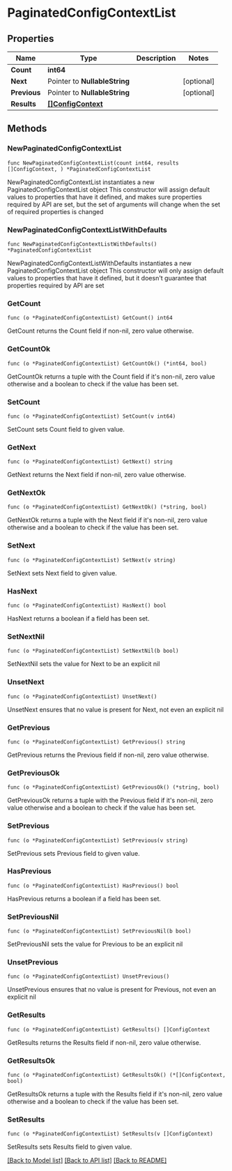 # PaginatedConfigContextList

## Properties

Name | Type | Description | Notes
------------ | ------------- | ------------- | -------------
**Count** | **int64** |  | 
**Next** | Pointer to **NullableString** |  | [optional] 
**Previous** | Pointer to **NullableString** |  | [optional] 
**Results** | [**[]ConfigContext**](ConfigContext.md) |  | 

## Methods

### NewPaginatedConfigContextList

`func NewPaginatedConfigContextList(count int64, results []ConfigContext, ) *PaginatedConfigContextList`

NewPaginatedConfigContextList instantiates a new PaginatedConfigContextList object
This constructor will assign default values to properties that have it defined,
and makes sure properties required by API are set, but the set of arguments
will change when the set of required properties is changed

### NewPaginatedConfigContextListWithDefaults

`func NewPaginatedConfigContextListWithDefaults() *PaginatedConfigContextList`

NewPaginatedConfigContextListWithDefaults instantiates a new PaginatedConfigContextList object
This constructor will only assign default values to properties that have it defined,
but it doesn't guarantee that properties required by API are set

### GetCount

`func (o *PaginatedConfigContextList) GetCount() int64`

GetCount returns the Count field if non-nil, zero value otherwise.

### GetCountOk

`func (o *PaginatedConfigContextList) GetCountOk() (*int64, bool)`

GetCountOk returns a tuple with the Count field if it's non-nil, zero value otherwise
and a boolean to check if the value has been set.

### SetCount

`func (o *PaginatedConfigContextList) SetCount(v int64)`

SetCount sets Count field to given value.


### GetNext

`func (o *PaginatedConfigContextList) GetNext() string`

GetNext returns the Next field if non-nil, zero value otherwise.

### GetNextOk

`func (o *PaginatedConfigContextList) GetNextOk() (*string, bool)`

GetNextOk returns a tuple with the Next field if it's non-nil, zero value otherwise
and a boolean to check if the value has been set.

### SetNext

`func (o *PaginatedConfigContextList) SetNext(v string)`

SetNext sets Next field to given value.

### HasNext

`func (o *PaginatedConfigContextList) HasNext() bool`

HasNext returns a boolean if a field has been set.

### SetNextNil

`func (o *PaginatedConfigContextList) SetNextNil(b bool)`

 SetNextNil sets the value for Next to be an explicit nil

### UnsetNext
`func (o *PaginatedConfigContextList) UnsetNext()`

UnsetNext ensures that no value is present for Next, not even an explicit nil
### GetPrevious

`func (o *PaginatedConfigContextList) GetPrevious() string`

GetPrevious returns the Previous field if non-nil, zero value otherwise.

### GetPreviousOk

`func (o *PaginatedConfigContextList) GetPreviousOk() (*string, bool)`

GetPreviousOk returns a tuple with the Previous field if it's non-nil, zero value otherwise
and a boolean to check if the value has been set.

### SetPrevious

`func (o *PaginatedConfigContextList) SetPrevious(v string)`

SetPrevious sets Previous field to given value.

### HasPrevious

`func (o *PaginatedConfigContextList) HasPrevious() bool`

HasPrevious returns a boolean if a field has been set.

### SetPreviousNil

`func (o *PaginatedConfigContextList) SetPreviousNil(b bool)`

 SetPreviousNil sets the value for Previous to be an explicit nil

### UnsetPrevious
`func (o *PaginatedConfigContextList) UnsetPrevious()`

UnsetPrevious ensures that no value is present for Previous, not even an explicit nil
### GetResults

`func (o *PaginatedConfigContextList) GetResults() []ConfigContext`

GetResults returns the Results field if non-nil, zero value otherwise.

### GetResultsOk

`func (o *PaginatedConfigContextList) GetResultsOk() (*[]ConfigContext, bool)`

GetResultsOk returns a tuple with the Results field if it's non-nil, zero value otherwise
and a boolean to check if the value has been set.

### SetResults

`func (o *PaginatedConfigContextList) SetResults(v []ConfigContext)`

SetResults sets Results field to given value.



[[Back to Model list]](../README.md#documentation-for-models) [[Back to API list]](../README.md#documentation-for-api-endpoints) [[Back to README]](../README.md)


